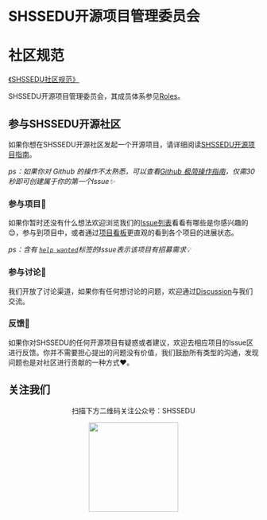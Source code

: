 # SHSSEDU开源项目管理委员会

# 社区规范
[《SHSSEDU社区规范》](https://shssedu.ac.cn/guifan)

SHSSEDU开源项目管理委员会，其成员体系参见[Roles](https://github.com/SHSSEDU/SHSSEDU/blob/main/ROLES.md)。


## 参与SHSSEDU开源社区

如果你想在SHSSEDU开源社区发起一个开源项目，请详细阅读[SHSSEDU开源项目指南](https://github.com/SHSSEDU/SHSSEDU/blob/main/GUIDE.md)。

*ps：如果你对 Github 的操作不太熟悉，可以查看[Github 极简操作指南](https://github.com/SHSSEDU/SHSSEDU/blob/main/GITHUB.md)，仅需30秒即可创建属于你的第一个Issue✨*

### 参与项目💓

如果你暂时还没有什么想法欢迎浏览我们的[Issue列表](https://github.com/SHSSEDU/SHSSEDU/issues)看看有哪些是你感兴趣的😊，参与到项目中，或者通过[项目看板](https://github.com/orgs/SHSSEDU/projects/1?fullscreen=true)更直观的看到各个项目的进展状态。

*ps：含有 [`help wanted`](https://github.com/SHSSEDU/SHSSEDU/issues?q=is%3Aissue+is%3Aopen+label%3A%22help+wanted%22)标签的Issue表示该项目有招募需求💡*

### 参与讨论💬

我们开放了讨论渠道，如果你有任何想讨论的问题，欢迎通过[Discussion](https://github.com/SHSSEDU/SHSSEDU/discussions)与我们交流。

### 反馈🐛

如果你对SHSSEDU的任何开源项目有疑惑或者建议，欢迎去相应项目的Issue区进行反馈。你并不需要担心提出的问题没有价值，我们鼓励所有类型的沟通，发现问题也是对社区进行贡献的一种方式❤️。

## 关注我们

<div align=center>
<p>扫描下方二维码关注公众号：SHSSEDU</p>
<img src="https://s2.loli.net/2023/07/15/Sfzb9TtlUsEiKew.jpg" width = "180" height = "180">
</div>
